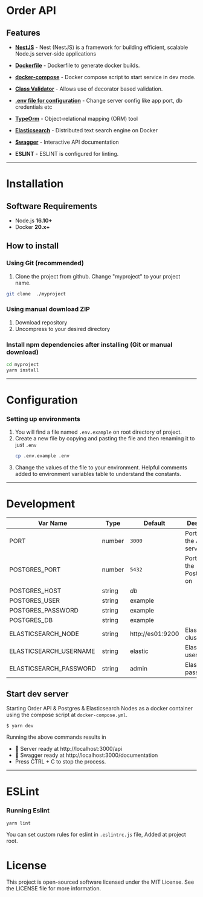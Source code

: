 # Order API

## Features

- **[NestJS](https://docs.nestjs.com/)** - Nest (NestJS) is a framework for building efficient, scalable Node.js server-side applications

- **[Dockerfile]()** - Dockerfile to generate docker builds.

- **[docker-compose]()** - Docker compose script to start service in dev mode.

- **[Class Validator](https://www.npmjs.com/package/class-validator)** - Allows use of decorator based validation.

- **[.env file for configuration](#configuration)** - Change server config like app port, db credentials etc

- **[TypeOrm](https://typeorm.io/#/)** - Object-relational mapping (ORM) tool

- **[Elasticsearch](https://www.elastic.co/guide/en/elasticsearch/reference/current/docker.html)** - Distributed text search engine on Docker

- **[Swagger](https://docs.nestjs.com/openapi/introduction)** - Interactive API documentation

- **ESLINT** - ESLINT is configured for linting.

---

# Installation

## Software Requirements

- Node.js **16.10+**
- Docker **20.x+**

## How to install

### Using Git (recommended)

1.  Clone the project from github. Change "myproject" to your project name.

```bash
git clone  ./myproject
```

### Using manual download ZIP

1.  Download repository
2.  Uncompress to your desired directory

### Install npm dependencies after installing (Git or manual download)

```bash
cd myproject
yarn install
```

---

# Configuration

### Setting up environments

1.  You will find a file named `.env.example` on root directory of project.
2.  Create a new file by copying and pasting the file and then renaming it to just `.env`
    ```bash
    cp .env.example .env
    ```
3.  Change the values of the file to your environment. Helpful comments added to environment variables table to understand the constants.

---

# Development

| Var Name               | Type   | Default          | Description                    |
| ---------------------- | ------ | ---------------- | ------------------------------ |
| PORT                   | number | `3000`           | Port to run the API server on  |
| POSTGRES_PORT          | number | `5432`           | Port to run the PostgresSQL on |
| POSTGRES_HOST          | string | _db_             |
| POSTGRES_USER          | string | example          |
| POSTGRES_PASSWORD      | string | example          |
| POSTGRES_DB            | string | example          |
| ELASTICSEARCH_NODE     | string | http://es01:9200 | Elasticsearch clusters Url     |
| ELASTICSEARCH_USERNAME | string | elastic          | Elasticsearch user             |
| ELASTICSEARCH_PASSWORD | string | admin            | Elasticsearch password         |

## Start dev server

Starting Order API & Postgres & Elasticsearch Nodes as a docker container using the compose script at `docker-compose.yml`.

```
$ yarn dev
```

Running the above commands results in

- 🚀 Server ready at http://localhost:3000/api
- 🚀 Swagger ready at http://localhost:3000/documentation
- Press CTRL + C to stop the process.

---

# ESLint

### Running Eslint

```bash
yarn lint
```

You can set custom rules for eslint in `.eslintrc.js` file, Added at project root.

# License

This project is open-sourced software licensed under the MIT License. See the LICENSE file for more information.
